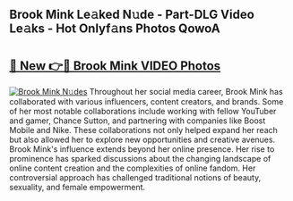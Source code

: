 ## Brook Mink Le𝚊ked N𝚞de - Part-DLG Video Le𝚊ks - Hot Onlyf𝚊ns Photos QowoA

# <h2><a href="http://ab68597.deff.icu/?id=Brook+Mink">🔗 New 👉🔴 Brook Mink VIDEO Photos</a></h2>

[![Brook Mink N𝚞des](https://i.imgur.com/rIISA9y.gif)](http://ab68597.deff.icu/?id=Brook+Mink)
Throughout her social media career, Brook Mink has collaborated with various influencers, content creators, and brands. Some of her most notable collaborations include working with fellow YouTuber and gamer, Chance Sutton, and partnering with companies like Boost Mobile and Nike. These collaborations not only helped expand her reach but also allowed her to explore new opportunities and creative avenues. Brook Mink's influence extends beyond her online presence. Her rise to prominence has sparked discussions about the changing landscape of online content creation and the complexities of online fandom. Her controversial approach has challenged traditional notions of beauty, sexuality, and female empowerment.

